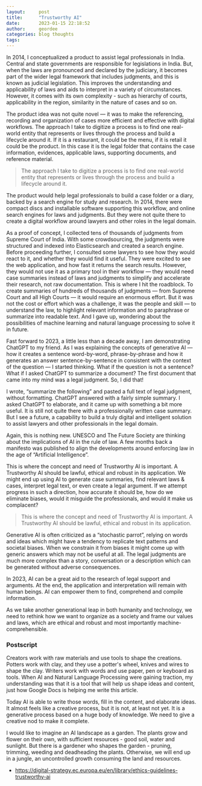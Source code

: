 ```yaml
---
layout:     post
title:      "Trustworthy AI"
date:       2023-01-15 22:18:52
author:     geordee
categories: blog thoughts
tags:
---
```

In 2014, I conceptualized a product to assist legal professionals in India. Central and state governments are responsible for legislations in India. But, when the laws are pronounced and declared by the judiciary, it becomes part of the wider legal framework that includes judgments, and this is known as judicial legislation. This improves the understanding and applicability of laws and aids to interpret in a variety of circumstances. However, it comes with its own complexity - such as hierarchy of courts, applicability in the region, similarity in the nature of cases and so on.

The product idea was not quite novel — it was to make the referencing, recording and organization of cases more efficient and effective with digital workflows. The approach I take to digitize a process is to find one real-world entity that represents or lives through the process and build a lifecycle around it. If it is a restaurant, it could be the menu, if it is retail it could be the product. In this case it is the legal folder that contains the case information, evidences, applicable laws, supporting documents, and reference material.

> The approach I take to digitize a process is to find one real-world entity that represents or lives through the process and build a lifecycle around it.

The product would help legal professionals to build a case folder or a diary, backed by a search engine for study and research. In 2014, there were compact discs and installable software supporting this workflow, and online search engines for laws and judgments. But they were not quite there to create a digital workflow around lawyers and other roles in the legal domain.

As a proof of concept, I collected tens of thousands of judgments from Supreme Court of India. With some crowdsourcing, the judgments were structured and indexed into Elasticsearch and created a search engine. Before proceeding further, I consulted some lawyers to see how they would react to it, and whether they would find it useful. They were excited to see the web application, and how fast it returns the search results. However, they would not use it as a primary tool in their workflow — they would need case summaries instead of laws and judgments to simplify and accelerate their research, not raw documentation. This is where I hit the roadblock. To create summaries of hundreds of thousands of judgments — from Supreme Court and all High Courts — it would require an enormous effort. But it was not the cost or effort which was a challenge, it was the people and skill — to understand the law, to highlight relevant information and to paraphrase or summarize into readable text. And I gave up, wondering about the possibilities of machine learning and natural language processing to solve it in future.

Fast forward to 2023, a little less than a decade away, I am demonstrating ChatGPT to my friend. As I was explaining the concepts of generative AI — how it creates a sentence word-by-word, phrase-by-phrase and how it generates an answer sentence-by-sentence in consistent with the context of the question — I started thinking. What if the question is not a sentence? What if I asked ChatGPT to summarize a document? The first document that came into my mind was a legal judgment. So, I did that!

I wrote, “summarize the following” and pasted a full text of legal judgment, without formatting. ChatGPT answered with a fairly simple summary. I asked ChatGPT to elaborate, and it came up with something a bit more useful. It is still not quite there with a professionally written case summary. But I see a future, a capability to build a truly digital and intelligent solution to assist lawyers and other professionals in the legal domain.

Again, this is nothing new. UNESCO and The Future Society are thinking about the implications of AI in the rule of law. A few months back a manifesto was published to align the developments around enforcing law in the age of “Artificial Intelligence”.

This is where the concept and need of Trustworthy AI is important. A Trustworthy AI should be lawful, ethical and robust in its application. We might end up using AI to generate case summaries, find relevant laws & cases, interpret legal text, or even create a legal argument. If we attempt progress in such a direction, how accurate it should be, how do we eliminate biases, would it misguide the professionals, and would it make us complacent?

> This is where the concept and need of Trustworthy AI is important. A Trustworthy AI should be lawful, ethical and robust in its application.

Generative AI is often criticized as a “stochastic parrot”, relying on words and ideas which might have a tendency to replicate text patterns and societal biases. When we constrain it from biases it might come up with generic answers which may not be useful at all. The legal judgments are much more complex than a story, conversation or a description which can be generated without adverse consequences.

In 2023, AI can be a great aid to the research of legal support and arguments. At the end, the application and interpretation will remain with human beings. AI can empower them to find, comprehend and compile information.

As we take another generational leap in both humanity and technology, we need to rethink how we want to organize as a society and frame our values and laws, which are ethical and robust and most importantly machine-comprehensible.

### Postscript

Creators work with raw materials and use tools to shape the creations. Potters work with clay, and they use a potter's wheel, knives and wires to shape the clay. Writers work with words and use paper, pen or keyboard as tools. When AI and Natural Language Processing were gaining traction, my understanding was that it is a tool that will help us shape ideas and content, just how Google Docs is helping me write this article.

Today AI is able to write those words, fill in the content, and elaborate ideas. It almost feels like a creative process, but it is not, at least not yet. It is a generative process based on a huge body of knowledge. We need to give a creative nod to make it complete.

I would like to imagine an AI landscape as a garden. The plants grow and flower on their own, with sufficient resources - good soil, water and sunlight. But there is a gardener who shapes the garden - pruning, trimming, weeding and deadheading the plants. Otherwise, we will end up in a jungle, an uncontrolled growth consuming the land and resources.

- https://digital-strategy.ec.europa.eu/en/library/ethics-guidelines-trustworthy-ai
